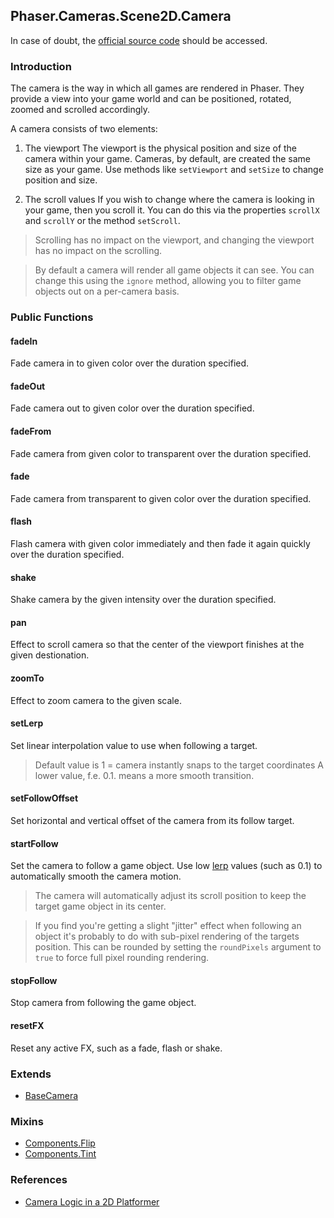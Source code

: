 ## Phaser.Cameras.Scene2D.Camera

In case of doubt, the [official source code](https://github.com/photonstorm/phaser) should be accessed.

### Introduction

The camera is the way in which all games are rendered in Phaser.
They provide a view into your game world and can be positioned, rotated, zoomed and scrolled accordingly.

A camera consists of two elements:

1. The viewport
The viewport is the physical position and size of the camera within your game.
Cameras, by default, are created the same size as your game.
Use methods like `setViewport` and `setSize` to change position and size.

2. The scroll values
If you wish to change where the camera is looking in your game, then you scroll it.
You can do this via the properties `scrollX` and `scrollY` or the method `setScroll`.

> Scrolling has no impact on the viewport, and changing the viewport has no impact on the scrolling.

> By default a camera will render all game objects it can see.
You can change this using the `ignore` method, allowing you to filter game objects out on a per-camera basis.

### Public Functions

#### fadeIn
Fade camera in to given color over the duration specified.

#### fadeOut
Fade camera out to given color over the duration specified.

#### fadeFrom
Fade camera from given color to transparent over the duration specified.

#### fade
Fade camera from transparent to given color over the duration specified.

#### flash
Flash camera with given color immediately and then fade it again quickly over the duration specified.

#### shake
Shake camera by the given intensity over the duration specified.

#### pan
Effect to scroll camera so that the center of the viewport finishes at the given destionation.

#### zoomTo
Effect to zoom camera to the given scale.

#### setLerp
Set linear interpolation value to use when following a target.

> Default value is 1 = camera instantly snaps to the target coordinates
> A lower value, f.e. 0.1. means a more smooth transition.

#### setFollowOffset
Set horizontal and vertical offset of the camera from its follow target.

#### startFollow
Set the camera to follow a game object.
Use low [lerp](https://github.com/digitsensitive/phaser3-typescript/blob/master/cheatsheets/cameras/camera.md#setLerp) values (such as 0.1) to automatically smooth the camera motion.

> The camera will automatically adjust its scroll position to keep the target game object in its center.

> If you find you're getting a slight "jitter" effect when following an object it's probably to do with sub-pixel
rendering of the targets position. This can be rounded by setting the `roundPixels` argument to `true` to
force full pixel rounding rendering.

#### stopFollow
Stop camera from following the game object.

#### resetFX
Reset any active FX, such as a fade, flash or shake.

### Extends

- [BaseCamera](https://github.com/digitsensitive/phaser3-typescript/blob/master/cheatsheets/cameras/base-camera.md)

### Mixins

- [Components.Flip](https://github.com/digitsensitive/phaser3-typescript/blob/master/cheatsheets/gameobjects/components/flip.md)
- [Components.Tint](https://github.com/digitsensitive/phaser3-typescript/blob/master/cheatsheets/gameobjects/components/tint.md)

### References

- [Camera Logic in a 2D Platformer](https://www.gamasutra.com/blogs/JochenHeizmann/20171127/310386/Camera_Logic_in_a_2D_Platformer.php)
